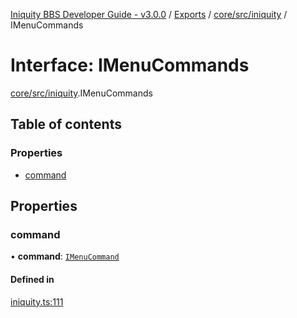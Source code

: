 [Iniquity BBS Developer Guide - v3.0.0](../README.md) / [Exports](../modules.md) / [core/src/iniquity](../modules/core_src_iniquity.md) / IMenuCommands

# Interface: IMenuCommands

[core/src/iniquity](../modules/core_src_iniquity.md).IMenuCommands

## Table of contents

### Properties

- [command](core_src_iniquity.IMenuCommands.md#command)

## Properties

### command

• **command**: [`IMenuCommand`](core_src_iniquity.IMenuCommand.md)

#### Defined in

[iniquity.ts:111](https://github.com/iniquitybbs/iniquity/blob/4b29673/packages/core/src/iniquity.ts#L111)
